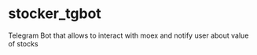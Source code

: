 # stocker_tgbot
Telegram Bot that allows to interact with moex and notify user about value of stocks

